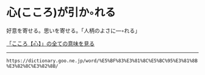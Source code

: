 # 心(こころ)が引か◦れる

好意を寄せる。思いを寄せる。「人柄のよさに―◦れる」

[「こころ【心】」の全ての意味を見る](https://dictionary.goo.ne.jp/word/%E5%BF%83_%28%E3%81%93%E3%81%93%E3%82%8D%29/#jn-77985)

---
`https://dictionary.goo.ne.jp/word/%E5%BF%83%E3%81%8C%E5%BC%95%E3%81%8B%E3%82%8C%E3%82%8B/`